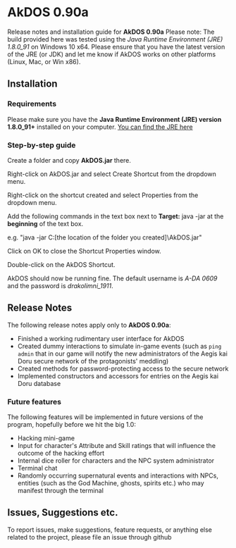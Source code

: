 # AkDOS 0.90a
Release notes and installation guide for **AkDOS 0.90a**
Please note: The build provided here was tested using the *Java Runtime Environment (JRE) 1.8.0_91*
on Windows 10 x64. Please ensure that you have the latest version of the JRE (or JDK) and let me know
if AkDOS works on other platforms (Linux, Mac, or Win x86).

## Installation

### Requirements
Please make sure you have the **Java Runtime Environment (JRE) version 1.8.0_91+** installed on your computer.
[You can find the JRE here](http://www.oracle.com/technetwork/java/javase/downloads/jre8-downloads-2133155.html "Download JRE")

### Step-by-step guide

Create a folder and copy **AkDOS.jar** there.

Right-click on AkDOS.jar and select Create Shortcut from the dropdown menu.

Right-click on the shortcut created and select Properties from the dropdown menu.

Add the following commands in the text box next to **Target:** java -jar at the **beginning** of the text box.

e.g. "java -jar C:\[the location of the folder you created]\AkDOS.jar"

Click on OK to close the Shortcut Properties window.

Double-click on the AkDOS Shortcut.

AkDOS should now be running fine. The default username is *A-DA 0609* and the password is *drakolimni_1911*.

## Release Notes
The following release notes apply only to **AkDOS 0.90a**:

+ Finished a working rudimentary user interface for AkDOS
+ Created dummy interactions to simulate in-game events (such as `ping admin` that in our game
will notify the new administrators of the Aegis kai Doru secure network of the protagonists'
meddling)
+ Created methods for password-protecting access to the secure network
+ Implemented constructors and accessors for entries on the Aegis kai Doru database

### Future features
The following features will be implemented in future versions of the program, hopefully
before we hit the big 1.0:
+ Hacking mini-game
+ Input for character's Attribute and Skill ratings that will influence the outcome of the hacking
effort
+ Internal dice roller for characters and the NPC system administrator
+ Terminal chat
+ Randomly occurring supernatural events and interactions with NPCs, entities (such as the God Machine,
ghosts, spirits etc.) who may manifest through the terminal

## Issues, Suggestions etc.
To report issues, make suggestions, feature requests, or anything else related to the project,
please file an issue through github

